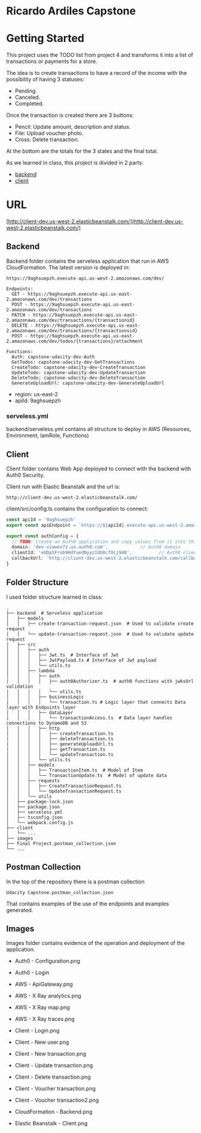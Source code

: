 # Ricardo Ardiles Capstone

# Getting Started

This project uses the TODO list from project 4 and transforms it into a list of transactions or payments for a store. 

The idea is to create transactions to have a record of the income with the possibility of having 3 statuses: 
* Pending.
* Canceled.
* Completed.

Once the transaction is created there are 3 buttons:
* Pencil: Update amount, description and status.
* File: Upload voucher photo.
* Cross: Delete transaction.

At the bottom are the totals for the 3 states and the final total.

As we learned in class, this project is divided in 2 parts:
* [backend](backend)
* [client](client)

# URL

[http://client-dev.us-west-2.elasticbeanstalk.com/](http://client-dev.us-west-2.elasticbeanstalk.com/)

## Backend

Backend folder contains the serveless application that run in AWS CloudFormation. The latest version is deployed in:
```
https://9aghsuepzh.execute-api.us-west-2.amazonaws.com/dev/
```
```
Endpoints:
  GET - https://9aghsuepzh.execute-api.us-east-2.amazonaws.com/dev/transactions
  POST - https://9aghsuepzh.execute-api.us-east-2.amazonaws.com/dev/transactions
  PATCH - https://9aghsuepzh.execute-api.us-east-2.amazonaws.com/dev/transactions/{transactionid}
  DELETE - https://9aghsuepzh.execute-api.us-east-2.amazonaws.com/dev/transactions/{transactionsid}
  POST - https://9aghsuepzh.execute-api.us-east-2.amazonaws.com/dev/todos/{transactions}/attachment
```

```
Functions:
  Auth: capstone-udacity-dev-Auth
  GetTodos: capstone-udacity-dev-GetTransactions
  CreateTodo: capstone-udacity-dev-CreateTransaction
  UpdateTodo: capstone-udacity-dev-UpdateTransaction
  DeleteTodo: capstone-udacity-dev-DeleteTransaction
  GenerateUploadUrl: capstone-udacity-dev-GenerateUploadUrl
```

* region: us-east-2
* apiId: 9aghsuepzh

### serveless.yml

backend/serveless.yml contains all structure to deploy in AWS (Resources, Environment, IamRole, Functions)

## Client

Client folder contains Web App deployed to connect with the backend with Auth0 Security. 

Client run with Elastic Beanstalk and the url is: 
```
http://client-dev.us-west-2.elasticbeanstalk.com/
```

client/src/config.ts contains the configuration to connect:

```typescript
const apiId = '9aghsuepzh'
export const apiEndpoint = `https://${apiId}.execute-api.us-west-2.amazonaws.com/dev`

export const authConfig = {
  // TODO: Create an Auth0 application and copy values from it into this map
  domain: 'dev-viwwox7z.us.auth0.com',            // Auth0 domain
  clientId: 'eUDp5Frob9HdYuedNyyzIdU0cfOcj948',          // Auth0 client id
  callbackUrl: 'http://client-dev.us-west-2.elasticbeanstalk.com/callback'
}
```

## Folder Structure 

I used folder structure learned in class:

    .
    ├── backend  # Serveless application
    │   ├── models  
    │   │   ├── create-transaction-request.json  # Used to validate create request
    │   │   └── update-transaction-request.json  # Used to validate update request
    │   ├── src 
    │   │   ├── auth
    │   │   │   ├── Jwt.ts  # Interface of Jwt
    │   │   │   ├── JwtPayload.ts # Interface of Jwt payload
    │   │   │   └── utils.ts
    │   │   ├── lambda
    │   │   │   ├── auth
    |   │   │   │   ├── auth0Authorizer.ts  # auth0 functions with jwksUrl validation
    |   │   │   │   └── utils.ts
    │   │   │   ├── businessLogic
    |   │   │   │   └── transaction.ts # Logic layer that connects Data layer with Endpoints layer
    │   │   │   ├── dataLayer
    |   │   │   │   └── transactionAccess.ts  # Data layer handles connections to DynamoDB and S3
    │   │   │   ├── http
    |   │   │   │   ├── createTransaction.ts
    |   │   │   │   ├── deleteTransaction.ts
    |   │   │   │   ├── generateUploadUrl.ts
    |   │   │   │   ├── getTransaction.ts
    |   │   │   │   └── updateTransaction.ts
    │   │   │   └── utils.ts
    │   │   ├── models
    │   │   │   ├── TransactionItem.ts  # Model of Item
    │   │   │   └── TransactionUpdate.ts  # Model of update data
    │   │   ├── requests
    │   │   │   ├── CreateTransactionRequest.ts
    │   │   │   └── UpdateTransactionRequest.ts
    │   │   └── utils
    │   ├── package-lock.json
    │   ├── package.json
    │   ├── serveless.yml
    │   ├── tsconfig.json
    │   └── webpack.config.js
    ├── client
    │   └── ...  
    ├── images
    ├── Final Project.postman_collection.json
    └── ...


## Postman Collection

In the top of the repository there is a postman collection
```
Udacity Capstone.postman_collection.json
```
That contains examples of the use of the endpoints and examples generated.

## Images

Images folder contains evidence of the operation and deployment of the application.

* Auth0 - Configuration.png
* Auth0 - Login

* AWS - ApiGateway.png
* AWS - X Ray analytics.png
* AWS - X Ray map.png
* AWS - X Ray traces.png

* Client - Login.png
* Client - New user.png
* Client - New transaction.png
* Client - Update transaction.png
* Client - Delete transaction.png
* Client - Voucher transaction.png
* Client - Voucher transaction2.png

* CloudFormation - Backend.png
* Elastic Beanstalk - Client.png
